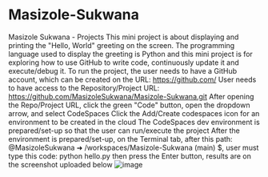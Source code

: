 # Masizole-Sukwana
Masizole Sukwana - Projects
This mini project is about displaying and printing the "Hello, World" greeting on the screen. The programming language used to display the greeting is Python and this mini project is for exploring how to use GitHub to write code, continuously update it and execute/debug it.
To run the project, the user needs to have a GitHub account, which can be created on the URL: https://github.com/
User needs to have access to the Repository/Project URL: https://github.com/MasizoleSukwana/Masizole-Sukwana.git
After opening the Repo/Project URL, click the green "Code" button, open the dropdown arrow, and select CodeSpaces
Click the Add/Create codespaces icon for an environment to be created in the cloud
The CodeSpaces dev environment is prepared/set-up so that the user can run/execute the project
After the environment is prepared/set-up, on the Terminal tab, after this path: @MasizoleSukwana ➜ /workspaces/Masizole-Sukwana (main) $, user must type this code: python hello.py then press the Enter button, results are on the screenshot uploaded below
![image](https://github.com/user-attachments/assets/e2c444f5-da15-4f3c-a985-ba3248a24d8a)
